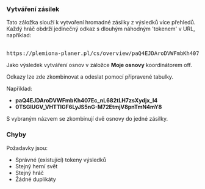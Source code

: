 ### Vytváření zásilek

Tato záložka slouží k vytvoření hromadné zásilky z výsledků více přehledů. Každý hráč obdrží jedinečný odkaz s dlouhým náhodným 'tokenem' v URL, například:
<br>
<br>

<pre>
https://plemiona-planer.pl/cs/overview/paQ4EJDAroDVWFmbKh407Ec_nL682tLH7zsXydjx_I4
</pre>

Jako výsledek vytváření osnov v záložce <b>Moje osnovy</b> koordinátorem off.

Odkazy lze zde zkombinovat a odeslat pomocí připravené tabulky.

Například:

- **paQ4EJDAroDVWFmbKh407Ec_nL682tLH7zsXydjx_I4**
- **0TSGIUGV_VHTTlGF6LyJS5nG-M72EtmjV8pnTmN4mY8**

S vybraným názvem se zkombinují dvě osnovy do jedné zásilky.

### Chyby

Požadavky jsou:
- Správné (existující) tokeny výsledků
- Stejný herní svět
- Stejný hráč
- Žádné duplikáty
